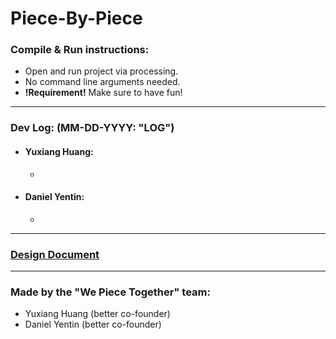 # Piece-By-Piece 

### Compile & Run instructions: 
* Open and run project via processing. 
* No command line arguments needed.
* **!Requirement!** Make sure to have fun! 
---
### Dev Log: (MM-DD-YYYY: "LOG")
* #### Yuxiang Huang:
    *  
* #### Daniel Yentin:
    *  
---
### [Design Document](https://docs.google.com/document/d/1VgnokkQJ6dlN8ZGiPio2rf950HojZwHc50P1fpkQ91U/edit?usp=sharing)
---
### Made by the "We Piece Together" team:
* Yuxiang Huang (better co-founder)
* Daniel Yentin (better co-founder)
